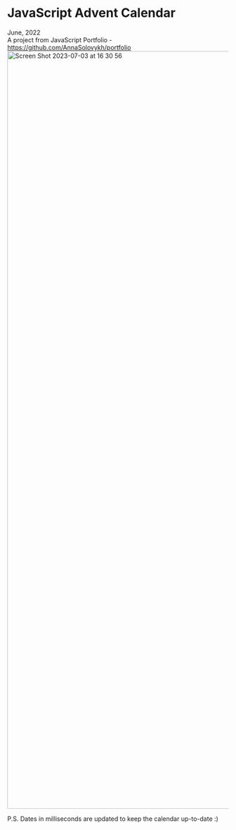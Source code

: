 # JavaScript Advent Calendar 
June, 2022
<br/>
A project from JavaScript Portfolio - https://github.com/AnnaSolovykh/portfolio 
<img width="1722" alt="Screen Shot 2023-07-03 at 16 30 56" src="https://github.com/AnnaSolovykh/advent/assets/114008959/5dda47af-7e0b-4868-bd5a-1a1ed159a8a8">

P.S. Dates in milliseconds are updated to keep the calendar up-to-date :)
